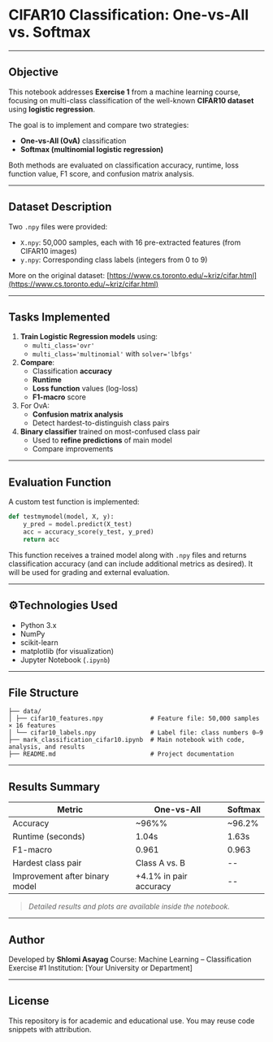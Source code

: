 

# CIFAR10 Classification: One-vs-All vs. Softmax
---
## Objective

This notebook addresses **Exercise 1** from a machine learning course, focusing on multi-class classification of the well-known **CIFAR10 dataset** using **logistic regression**.

The goal is to implement and compare two strategies:
- **One-vs-All (OvA)** classification
- **Softmax (multinomial logistic regression)**

Both methods are evaluated on classification accuracy, runtime, loss function value, F1 score, and confusion matrix analysis.

---

## Dataset Description

Two `.npy` files were provided:
- `X.npy`: 50,000 samples, each with 16 pre-extracted features (from CIFAR10 images)
- `y.npy`: Corresponding class labels (integers from 0 to 9)

More on the original dataset: [https://www.cs.toronto.edu/~kriz/cifar.html](https://www.cs.toronto.edu/~kriz/cifar.html)

---

## Tasks Implemented

1. **Train Logistic Regression models** using:
   - `multi_class='ovr'`
   - `multi_class='multinomial'` with `solver='lbfgs'`
2. **Compare**:
   - Classification **accuracy**
   - **Runtime**
   - **Loss function** values (log-loss)
   - **F1-macro** score
3. For OvA:
   - **Confusion matrix analysis**
   - Detect hardest-to-distinguish class pairs
4. **Binary classifier** trained on most-confused class pair
   - Used to **refine predictions** of main model
   - Compare improvements

---

## Evaluation Function

A custom test function is implemented:

```python
def testmymodel(model, X, y):
    y_pred = model.predict(X_test)
    acc = accuracy_score(y_test, y_pred)
    return acc
````

This function receives a trained model along with `.npy` files and returns classification accuracy (and can include additional metrics as desired). It will be used for grading and external evaluation.

---

## ⚙Technologies Used

* Python 3.x
* NumPy
* scikit-learn
* matplotlib (for visualization)
* Jupyter Notebook (`.ipynb`)

---

## File Structure

```
├── data/
│ ├── cifar10_features.npy             # Feature file: 50,000 samples × 16 features
│ └── cifar10_labels.npy               # Label file: class numbers 0–9
├── mark_classification_cifar10.ipynb  # Main notebook with code, analysis, and results
├── README.md                          # Project documentation
```

---

## Results Summary

| Metric                         | One-vs-All             | Softmax |
| ------------------------------ | ---------------------- | ------- |
| Accuracy                       | \~96%%                 |\~96.2%  |
| Runtime (seconds)              | 1.04s                  | 1.63s   |
| F1-macro                       | 0.961                  | 0.963   |
| Hardest class pair             | Class A vs. B          |   --    |
| Improvement after binary model | +4.1% in pair accuracy |  --     |

>  *Detailed results and plots are available inside the notebook.*

---

## Author

Developed by **Shlomi Asayag**
Course: Machine Learning – Classification Exercise #1
Institution: \[Your University or Department]

---

## License

This repository is for academic and educational use.
You may reuse code snippets with attribution.

```
